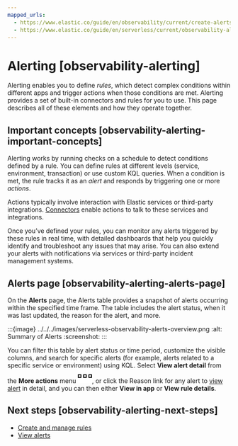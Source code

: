 ```yaml
---
mapped_urls:
  - https://www.elastic.co/guide/en/observability/current/create-alerts.html
  - https://www.elastic.co/guide/en/serverless/current/observability-alerting.html
---
```


# Alerting [observability-alerting]

Alerting enables you to define *rules*, which detect complex conditions within different apps and trigger actions when those conditions are met. Alerting provides a set of built-in connectors and rules for you to use. This page describes all of these elements and how they operate together.


## Important concepts [observability-alerting-important-concepts]

Alerting works by running checks on a schedule to detect conditions defined by a rule. You can define rules at different levels (service, environment, transaction) or use custom KQL queries. When a condition is met, the rule tracks it as an *alert* and responds by triggering one or more *actions*.

Actions typically involve interaction with Elastic services or third-party integrations. [Connectors](../../../deploy-manage/manage-connectors.md) enable actions to talk to these services and integrations.

Once you’ve defined your rules, you can monitor any alerts triggered by these rules in real time, with detailed dashboards that help you quickly identify and troubleshoot any issues that may arise. You can also extend your alerts with notifications via services or third-party incident management systems.


## Alerts page [observability-alerting-alerts-page]

On the **Alerts** page, the Alerts table provides a snapshot of alerts occurring within the specified time frame. The table includes the alert status, when it was last updated, the reason for the alert, and more.

:::{image} ../../../images/serverless-observability-alerts-overview.png
:alt: Summary of Alerts
:screenshot:
:::

You can filter this table by alert status or time period, customize the visible columns, and search for specific alerts (for example, alerts related to a specific service or environment) using KQL. Select **View alert detail** from the **More actions** menu ![action menu](../../../images/serverless-boxesHorizontal.svg ""), or click the Reason link for any alert to [view alert](../../../solutions/observability/incident-management/view-alerts.md) in detail, and you can then either **View in app** or **View rule details**.


## Next steps [observability-alerting-next-steps]

* [Create and manage rules](../../../solutions/observability/incident-management/create-manage-rules.md)
* [View alerts](../../../solutions/observability/incident-management/view-alerts.md)